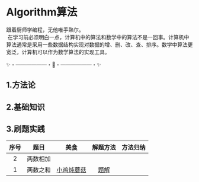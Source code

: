 # Algorithm算法
跟着厨师学编程，无他唯手熟尔。<br>
 &nbsp;在学习前必须明白一点，计算机中的算法和数学中的算法不是一回事。计算机中算法通常是采用一些数据结构实现对数据的增、删、改、查、排序。数学中算法更宽泛，计算机可以作为数学算法的实现工具。

✨・――――――・🌟・――――――・✨

## 1.方法论





## 2.基础知识





## 3.刷题实践
| 序号 | 题目     | 美食 | 解题方法 | 方法归纳 |
| :--: | -------- | ---- | :------: | :------: |
|  2   | 两数相加 |      |          |          |
|  1   | 两数之和 |  [小鸡炖蘑菇](https://leetcode.cn/problems/two-sum/description/) |   [题解](https://leetcode.cn/problems/two-sum/description/)       |          |

